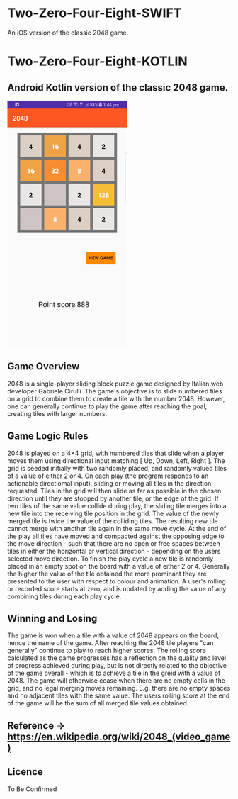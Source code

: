 # Two-Zero-Four-Eight-SWIFT
An iOS version of the classic 2048 game.

# Two-Zero-Four-Eight-KOTLIN

## Android Kotlin version of the classic 2048 game.

![Screenshot](screenshot-2048.png)


## Game Overview

2048 is a single-player sliding block puzzle game designed by Italian web developer Gabriele Cirulli. 
The game's objective is to slide numbered tiles on a grid to combine them to create a tile with the number 2048. 
However, one can generally continue to play the game after reaching the goal, creating tiles with larger numbers.


## Game Logic Rules

2048 is played on a 4×4 grid, with numbered tiles that slide when a player moves them using directional input matching [ Up, Down, Left, Right ].
The grid is seeded initially with two randomly placed, and randomly valued tiles of a value of either 2 or 4.
On each play (the program responds to an actionable directiomal input), sliding or moving all tiles in the direction requested. Tiles in the grid will then slide as far as possible in the chosen direction until they are stopped by another tile, or the edge of the grid. 
If two tiles of the same value collide during play, the sliding tile merges into a new tile into the receiving tile position in the grid.
The value of the newly merged tile is twice the value of the colliding tiles. The resulting new tile cannot merge with another tile again in the same move cycle. At the end of the play all tiles have moved and compacted against the opposing edge to the move direction - such that there are no open or free spaces between tiles in either the horizontal or vertical direction - depending on the users selected move direction. To finish the play cycle a new tile is randomly placed in an empty spot on the board with a value of either 2 or 4. 
Generally the higher the value of the tile obtained the more prominant they are presented to the user with respect to colour and animation.
A user's rolling or recorded score starts at zero, and is updated by adding the value of any combining tiles during each play cycle. 


## Winning and Losing

The game is won when a tile with a value of 2048 appears on the board, hence the name of the game.
After reaching the 2048 tile players "can generally" continue to play to reach higher scores.  The rolling score calculated as the game progresses has a reflection on the quality and level of progress achieved during play, but is not directly related to the objective of the game overall - which is to achieve a tile in the greid with a value of 2048. 
The game will otherwise cease when there are no empty cells in the grid, and no legal merging moves remaining. E.g. there are no empty spaces and no adjacent tiles with the same value.
The users rolling score at the end of the game will be the sum of all merged tile values obtained.


## Reference => https://en.wikipedia.org/wiki/2048_(video_game)

## Licence
To Be Confirmed
